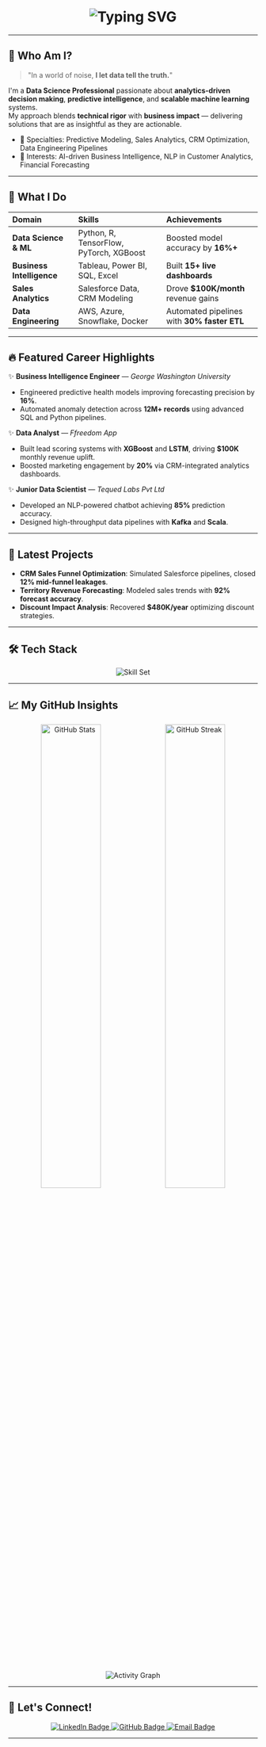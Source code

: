 <!-- 
    README for Shashank Shivakumar
    Unique, Animated, Professional — AI, BI, ML, Sales Analytics Specialist.
-->

<h1 align="center">
  <img src="https://readme-typing-svg.demolab.com?font=Fira+Code&weight=700&size=36&duration=3000&pause=1000&color=08E8DE&center=true&vCenter=true&repeat=true&width=900&lines=Hello%2C+I'm+Shashank+Shivakumar!;Data+Scientist+%7C+BI+Engineer+%7C+AI+Builder;Turning+Data+Into+Decisions+and+Growth." alt="Typing SVG" />
</h1>

---

## 🧠 Who Am I?

> "In a world of noise, **I let data tell the truth.**"

I'm a **Data Science Professional** passionate about **analytics-driven decision making**, **predictive intelligence**, and **scalable machine learning** systems.  
My approach blends **technical rigor** with **business impact** — delivering solutions that are as insightful as they are actionable.

- 🎯 Specialties: Predictive Modeling, Sales Analytics, CRM Optimization, Data Engineering Pipelines
- 🚀 Interests: AI-driven Business Intelligence, NLP in Customer Analytics, Financial Forecasting

---

## 💼 What I Do

| Domain | Skills | Achievements |
|:-------|:-------|:-------------|
| **Data Science & ML** | Python, R, TensorFlow, PyTorch, XGBoost | Boosted model accuracy by **16%+** |
| **Business Intelligence** | Tableau, Power BI, SQL, Excel | Built **15+ live dashboards** |
| **Sales Analytics** | Salesforce Data, CRM Modeling | Drove **$100K/month** revenue gains |
| **Data Engineering** | AWS, Azure, Snowflake, Docker | Automated pipelines with **30% faster ETL** |

---

## 🔥 Featured Career Highlights

✨ **Business Intelligence Engineer** — *George Washington University*  
- Engineered predictive health models improving forecasting precision by **16%**.  
- Automated anomaly detection across **12M+ records** using advanced SQL and Python pipelines.

✨ **Data Analyst** — *Ffreedom App*  
- Built lead scoring systems with **XGBoost** and **LSTM**, driving **$100K** monthly revenue uplift.  
- Boosted marketing engagement by **20%** via CRM-integrated analytics dashboards.

✨ **Junior Data Scientist** — *Tequed Labs Pvt Ltd*  
- Developed an NLP-powered chatbot achieving **85%** prediction accuracy.  
- Designed high-throughput data pipelines with **Kafka** and **Scala**.

---

## 🚀 Latest Projects

- **CRM Sales Funnel Optimization**: Simulated Salesforce pipelines, closed **12% mid-funnel leakages**.
- **Territory Revenue Forecasting**: Modeled sales trends with **92% forecast accuracy**.
- **Discount Impact Analysis**: Recovered **$480K/year** optimizing discount strategies.

---

## 🛠️ Tech Stack

<p align="center">
  <img src="https://skillicons.dev/icons?i=python,r,ai,mysql,postgres,mongodb,sklearn,matlab,tensorflow,pytorch,selenium,aws,azure,gcp,docker,gitlab,figma,java,html,css,js,react,scala,redis,jenkins&theme=light" alt="Skill Set" />
</p>

---

## 📈 My GitHub Insights

<div align="center">

<img src="https://github-readme-stats.vercel.app/api?username=Shashank-Shivakumar&show_icons=true&theme=react&hide_border=true&rank_icon=github" width="49%" alt="GitHub Stats" />
<img src="https://streak-stats.demolab.com?user=Shashank-Shivakumar&theme=react&hide_border=true" width="49%" alt="GitHub Streak" />

<img src="https://github-readme-activity-graph.vercel.app/graph?username=Shashank-Shivakumar&bg_color=1a1b27&color=08E8DE&line=08E8DE&point=ffffff&hide_border=true" alt="Activity Graph" />

</div>

---

## 🤝 Let's Connect!

<p align="center">
  <a href="https://linkedin.com/in/shashank-shivu" target="_blank">
    <img src="https://img.shields.io/badge/LinkedIn-Connect-blue?style=for-the-badge&logo=linkedin" alt="LinkedIn Badge" />
  </a>
  <a href="https://github.com/Shashank-Shivakumar" target="_blank">
    <img src="https://img.shields.io/badge/GitHub-Follow-black?style=for-the-badge&logo=github" alt="GitHub Badge" />
  </a>
  <a href="mailto:shashankshivakumar09@gmail.com" target="_blank">
    <img src="https://img.shields.io/badge/Email-Contact-red?style=for-the-badge&logo=gmail" alt="Email Badge" />
  </a>
</p>

---
